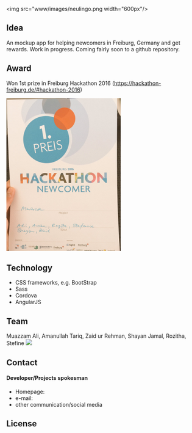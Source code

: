 <img src="www/images/neulingo.png width="600px"/> </br>
## Idea
An mockup app for helping newcomers in Freiburg, Germany and get rewards.
Work in progress. Coming fairly soon to a github repository.

## Award
Won 1st prize in Freiburg Hackathon 2016 (https://hackathon-freiburg.de/#hackathon-2016)

<img src="www/images/award.jpg" width="300px">

## Technology
* CSS frameworks, e.g. BootStrap
* Sass
* Cordova
* AngularJS

## Team
Muazzam Ali, Amanullah Tariq, Zaid ur Rehman, Shayan Jamal, Rozitha, Stefine 
![](public/team.jpg)

## Contact
#### Developer/Projects spokesman
* Homepage: 
* e-mail: 
* other communication/social media

## License 



